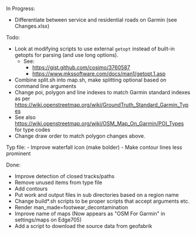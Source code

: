 In Progress:
   - Differentiate between service and residential roads on Garmin (see Changes.xlsx)

Todo:

   - Look at modifying scripts to use external `getopt` instead of built-in getopts for parsing (and use long options).  
      - See:
        - https://gist.github.com/cosimo/3760587 
        - https://www.mkssoftware.com/docs/man1/getopt.1.asp
   - Combine split.sh into map.sh, make splitting optional based on command line arguments
   - Change poi, polygon and line indexes to match Garmin standard indexes as per https://wiki.openstreetmap.org/wiki/GroundTruth_Standard_Garmin_Types
   - See also https://wiki.openstreetmap.org/wiki/OSM_Map_On_Garmin/POI_Types for type codes
   - Change draw order to match polygon changes above.

   Typ file:
      - Improve waterfall icon (make bolder)
      - Make contour lines less prominent

Done:   
   - Improve detection of closed tracks/paths
   - Remove unused items from type file
   - Add contours 
   - Put work and output files in sub directories based on a region name
   - Change build*.sh scripts to be proper scripts that accept arguments etc.
   - Render man_made=footwear_decontamination
   - Improve name of maps (Now appears as "OSM For Garmin" in settings/maps on Edge705)
   - Add a script to download the source data from geofabrik
